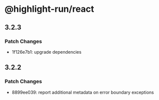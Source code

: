 # @highlight-run/react

## 3.2.3

### Patch Changes

-   1f126e7b1: upgrade dependencies

## 3.2.2

### Patch Changes

-   8899ee039: report additional metadata on error boundary exceptions
